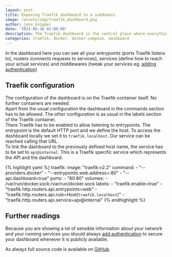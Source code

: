 ```yaml
---
layout: post
title: Exposing Traefik dashboard to a subdomain
image: /assets/img/traefik_dashboard.png
author: jens_knipper
date: '2021-05-16 01:00:00'
description: The Traefik dashboard is the central place where everything you configured is represented in a clear manner. In case you are running into problems and you are in need to do some troubleshooting,the dashboard should be your place to go.
categories: traefik, docker, docker-compose, dashboard
---
```

In the dashboard here you can see all your entrypoints (ports Traefik listens to), routers (connects requests to services), services (define how to reach your actual services) and middlewares (tweak your services eg. [adding authentication](../basic-authentication-with-traefik))

## Traefik configuration

The configuration of the dashboard is on the Traefik container itself. 
No further containers are needed.  
Apart from the usual configuration the dashboard in the commands section has to be allowed. 
The other configuration is as usual in the labels section of the Traefik container.  
There Traefik has to be enabled to allow listening to entrypoints.
The entrypoint is the default HTTP port and we define the host.
To access the dashboard locally we set it to `traefik.localhost`.
Our service can be reached calling that URL.  
To link the dashboard to the previously defined host name, the service has to be set to `api@internal`.
This is a Traefik specific service which represents the API and the dashboard.

{% highlight yaml %}
  traefik:
    image: "traefik:v2.2"
    command:
      - "--providers.docker"
      - "--entrypoints.web.address=:80"
      - "--api.dashboard=true"
    ports:
       - "80:80"
    volumes:
      - /var/run/docker.sock:/var/run/docker.sock
    labels:
      - "traefik.enable=true"
      - "traefik.http.routers.api.entrypoints=web"
      - "traefik.http.routers.api.rule=Host(`traefik.localhost`)"
      - "traefik.http.routers.api.service=api@internal"
{% endhighlight %}

## Further readings

Because you are showing a lot of sensible information about your network and your running services you should always [add authentication](../basic-authentication-with-traefik) to secure your dashboard whenever it is publicly available.

As always full source code is available on [GitHub](https://github.com/JensKnipper/traefik-examples/blob/master/dashboard/expose-traefik-dashboard-to-subdomain/docker-compose.yml).
